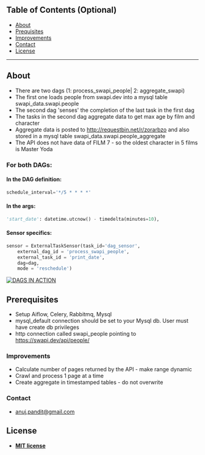 
## Table of Contents (Optional)

- [About](#about)
- [Prequisites](#prerequisites)
- [Improvements](#improvements)
- [Contact](#contact)
- [License](#license)

---
## About

- There are two dags (1: process_swapi_people| 2: aggregate_swapi)
- The first one loads people from swapi.dev into a mysql table swapi_data.swapi.people
- The second dag 'senses' the completion of the last task in the first dag 
- The tasks in the second dag aggregate data to get max age by film and character 
- Aggregate data is posted to http://requestbin.net/r/zorarbzo and also stored in a mysql table swapi_data.swapi.people_aggregate
- The API does not have data of FILM 7 - so the oldest character in 5 films is Master Yoda 

### For both DAGs:

#### In the DAG definition:
```python
schedule_interval='*/5 * * * *'
```
#### In the args:
```python
'start_date': datetime.utcnow() - timedelta(minutes=10),
```
#### Sensor specifics:
```python
sensor = ExternalTaskSensor(task_id='dag_sensor', 
    external_dag_id = 'process_swapi_people', 
    external_task_id = 'print_date', 
    dag=dag, 
    mode = 'reschedule')
```

[![DAGS IN ACTION](https://user-images.githubusercontent.com/12543322/94524422-36811300-0250-11eb-97bb-0c6afe89cf42.PNG)]()

## Prerequisites

- Setup Aiflow, Celery, Rabbitmq, Mysql
- mysql_default connection should be set to your Mysql db. User must have create db privileges 
- http connection called swapi_people	pointing to	https://swapi.dev/api/people/

### Improvements

- Calculate number of pages returned by the API - make range dynamic
- Crawl and process 1 page at a time 
- Create aggregate in timestamped tables - do not overwrite 

### Contact

- anuj.pandit@gmail.com

## License

- **[MIT license](http://opensource.org/licenses/mit-license.php)**
